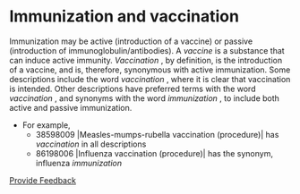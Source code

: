 # Immunization and vaccination

Immunization may be active (introduction of a vaccine) or passive (introduction of immunoglobulin/antibodies). A _vaccine_ is a substance that can induce active immunity. _Vaccination_ , by definition, is the introduction of a vaccine, and is, therefore, synonymous with active immunization. Some descriptions include the word _vaccination_ , where it is clear that vaccination is intended. Other descriptions have preferred terms with the word _vaccination_ , and synonyms with the word _immunization_ , to include both active and passive immunization.

* For example,
  * 38598009 |Measles-mumps-rubella vaccination (procedure)| has _vaccination_ in all descriptions
  * 86198006 |Influenza vaccination (procedure)| has the synonym, influenza _immunization_

<a href="https://docs.google.com/forms/d/e/1FAIpQLScTmbZIf0UEQwYDkY27EEWBkaiYkHSbR0_9DmFrMLXoQLyL7Q/viewform?usp=pp_url&#x26;entry.1767247133=SCT+Editorial+Guide&#x26;entry.670899847=Immunization%20and%20vaccination" class="button primary">Provide Feedback</a>
